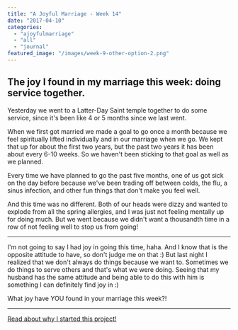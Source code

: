 ```yaml
---
title: "A Joyful Marriage - Week 14"
date: "2017-04-10"
categories: 
  - "ajoyfulmarriage"
  - "all"
  - "journal"
featured_image: "/images/week-9-other-option-2.png"
---
```


## The joy I found in my marriage this week: doing service together.

Yesterday we went to a Latter-Day Saint temple together to do some service, since it's been like 4 or 5 months since we last went.

When we first got married we made a goal to go once a month because we feel spiritually lifted individually and in our marriage when we go. We kept that up for about the first two years, but the past two years it has been about every 6-10 weeks. So we haven't been sticking to that goal as well as we planned.

Every time we have planned to go the past five months, one of us got sick on the day before because we've been trading off between colds, the flu, a sinus infection, and other fun things that don't make you feel well.

And this time was no different. Both of our heads were dizzy and wanted to explode from all the spring allergies, and I was just not feeling mentally up for doing much. But we went because we didn't want a thousandth time in a row of not feeling well to stop us from going!

* * *

I'm not going to say I had joy in going this time, haha. And I know that is the opposite attitude to have, so don't judge me on that :) But last night I realized that we don't always do things because we want to. Sometimes we do things to serve others and that's what we were doing. Seeing that my husband has the same attitude and being able to do this with him is something I can definitely find joy in :)

What joy have YOU found in your marriage this week?!

* * *

[Read about why I started this project!](https://freshlymarried.com/ajoyfulmarriage-week-1/)
